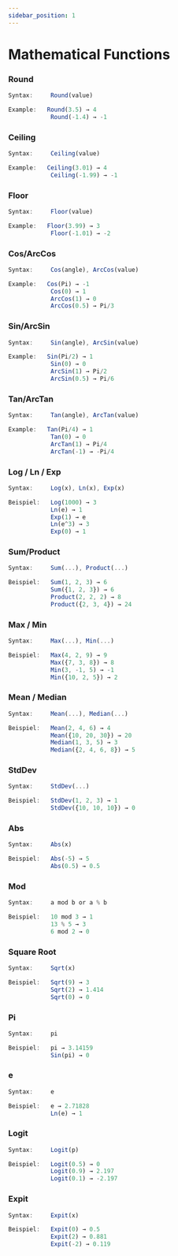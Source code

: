 ```yaml
---
sidebar_position: 1
---
```

# Mathematical Functions
### Round
```jsx title="Rounds to the nearest integer:"
Syntax:     Round(value)

Example:   Round(3.5) → 4
            Round(-1.4) → -1
```
### Ceiling
```jsx title="Rounds up to the nearest integer:"
Syntax:     Ceiling(value)

Example:   Ceiling(3.01) → 4
            Ceiling(-1.99) → -1
```
### Floor
```jsx title="Rounds down to the nearest integer:"
Syntax:     Floor(value)

Example:   Floor(3.99) → 3
            Floor(-1.01) → -2
```
### Cos/ArcCos 
```jsx title="Cosine and inverse cosine function (in radians):"
Syntax:     Cos(angle), ArcCos(value)

Example:   Cos(Pi) → -1 
            Cos(0) → 1 
            ArcCos(1) → 0
            ArcCos(0.5) → Pi/3
```
### Sin/ArcSin
```jsx title="Sine and inverse sine function (in radians):"
Syntax:     Sin(angle), ArcSin(value)

Example:   Sin(Pi/2) → 1 
            Sin(0) → 0 
            ArcSin(1) → Pi/2
            ArcSin(0.5) → Pi/6
```
### Tan/ArcTan
```jsx title="Tangent and inverse tangent function (in radians):"
Syntax:     Tan(angle), ArcTan(value)

Example:   Tan(Pi/4) → 1 
            Tan(0) → 0 
            ArcTan(1) → Pi/4
            ArcTan(-1) → -Pi/4
```
### Log / Ln / Exp
```jsx title="Logarithmus mit Basis 10 , natürlicher Logarithmus, and e^x:"
Syntax:     Log(x), Ln(x), Exp(x)

Beispiel:   Log(1000) → 3
            Ln(e) → 1
            Exp(1) → e
            Ln(e^3) → 3
            Exp(0) → 1
```
### Sum/Product
```jsx title="Addiere oder multipliziere Zahlen oder Vektoren:"
Syntax:     Sum(...), Product(...)

Beispiel:   Sum(1, 2, 3) → 6 
            Sum({1, 2, 3}) → 6
            Product(2, 2, 2) → 8
            Product({2, 3, 4}) → 24
```
### Max / Min
```jsx title="Berechnet die größte oder niedirgste Zahl:"
Syntax:     Max(...), Min(...)

Beispiel:   Max(4, 2, 9) → 9
            Max({7, 3, 8}) → 8
            Min(3, -1, 5) → -1
            Min({10, 2, 5}) → 2
```
### Mean / Median
```jsx title="Berechnet den Durchschnitts- oder Mittelwert:"
Syntax:     Mean(...), Median(...)

Beispiel:   Mean(2, 4, 6) → 4
            Mean({10, 20, 30}) → 20
            Median(1, 3, 5) → 3
            Median({2, 4, 6, 8}) → 5
```
### StdDev
```jsx title="Bemisst die Datenstreuung:"
Syntax:     StdDev(...)

Beispiel:   StdDev(1, 2, 3) → 1
            StdDev({10, 10, 10}) → 0
```
### Abs
```jsx title="Berechnet absolute (nicht-negative) Werte:"
Syntax:     Abs(x)

Beispiel:   Abs(-5) → 5
            Abs(0.5) → 0.5
```
### Mod
```jsx title="Berechnet den Rest nach einer Division:"
Syntax:     a mod b or a % b

Beispiel:   10 mod 3 → 1
            13 % 5 → 3
            6 mod 2 → 0
```
### Square Root
```jsx title="Berechnet die Quadratwurzel einer Zahl:"
Syntax:     Sqrt(x)

Beispiel:   Sqrt(9) → 3
            Sqrt(2) → 1.414
            Sqrt(0) → 0
```
### Pi
```jsx title="Die Konstante π ≈ 3.14159:"
Syntax:     pi

Beispiel:   pi → 3.14159
            Sin(pi) → 0
```
### e
```jsx title="Die Konstante e ≈ 2.71828:"
Syntax:     e

Beispiel:   e → 2.71828
            Ln(e) → 1
```
### Logit
```jsx title="Rechnet Wahrscheinlichkeiten (0–1) zu Log-odds um:"
Syntax:     Logit(p)

Beispiel:   Logit(0.5) → 0
            Logit(0.9) → 2.197
            Logit(0.1) → -2.197
```
### Expit
```jsx title="Rechnet Log-odds zu Wahrscheinlichkeiten (0–1) um:"
Syntax:     Expit(x)

Beispiel:   Expit(0) → 0.5
            Expit(2) → 0.881
            Expit(-2) → 0.119
```
